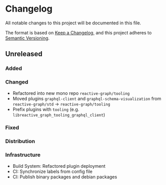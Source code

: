 # Changelog

All notable changes to this project will be documented in this file.

The format is based on [Keep a Changelog](https://keepachangelog.com/en/1.0.0/),
and this project adheres to [Semantic Versioning](https://semver.org/spec/v2.0.0.html).


## Unreleased

### Added

### Changed

- Refactored into new mono repo `reactive-graph/tooling`
- Moved plugins `graphql-client` and `graphql-schema-visualization` from `reactive-graph/std` -> `reactive-graph/tooling`
- Prefix plugins with `tooling` (e.g. `libreactive_graph_tooling_graphql_client`)

### Fixed

### Distribution

### Infrastructure

- Build System: Refactored plugin deployment
- CI: Synchronize labels from config file
- CI: Publish binary packages and debian packages
